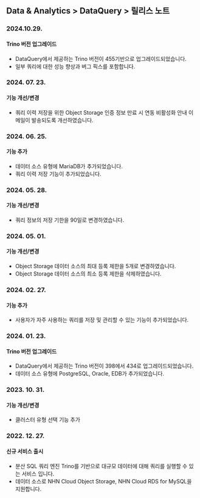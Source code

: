 ## Data & Analytics > DataQuery > 릴리스 노트

### 2024.10.29.
#### Trino 버전 업그레이드
* DataQuery에서 제공하는 Trino 버전이 455기반으로 업그레이드되었습니다.
* 일부 쿼리에 대한 성능 향상과 버그 픽스를 포함합니다.

### 2024. 07. 23.
#### 기능 개선/변경
* 쿼리 이력 저장을 위한 Object Storage 인증 정보 만료 시 연동 비활성화 안내 이메일이 발송되도록 개선하였습니다.

### 2024. 06. 25.
#### 기능 추가
* 데이터 소스 유형에 MariaDB가 추가되었습니다.
* 쿼리 이력 저장 기능이 추가되었습니다.

### 2024. 05. 28.
#### 기능 개선/변경
* 쿼리 정보의 저장 기한을 90일로 변경하였습니다.

### 2024. 05. 01.
#### 기능 개선/변경
* Object Storage 데이터 소스의 최대 등록 제한을 5개로 변경하였습니다.
* Object Storage 데이터 소스의 최소 등록 제한을 삭제하였습니다.

### 2024. 02. 27.
#### 기능 추가
- 사용자가 자주 사용하는 쿼리를 저장 및 관리할 수 있는 기능이 추가되었습니다.

### 2024. 01. 23.   
#### Trino 버전 업그레이드
* DataQuery에서 제공하는 Trino 버전이 398에서 434로 업그레이드되었습니다.
* 데이터 소스 유형에 PostgreSQL, Oracle, EDB가 추가되었습니다.

### 2023. 10. 31.
#### 기능 개선/변경
* 클러스터 유형 선택 기능 추가

### 2022. 12. 27.

#### 신규 서비스 출시

* 분산 SQL 쿼리 엔진 Trino를 기반으로 대규모 데이터에 대해 쿼리를 실행할 수 있는 서비스 입니다.
* 데이터 소스로 NHN Cloud Object Storage, NHN Cloud RDS for MySQL을 지원합니다.
